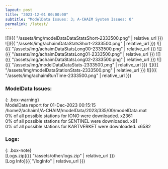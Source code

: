 ```yaml
---
layout: post
title: "2023-12-01 00:00:00"
subtitle: "ModelData Issues: 3; A-CHAIM System Issues: 0"
permalink: /latest/
---
```


![]({{ "/assets/img/modelDataDataStatsShort-2333500.png" | relative_url }})
![]({{ "/assets/img/achaimDataStatsShort-2333500.png" | relative_url }})
![]({{ "/assets/img/achaimDataStatsLong00-2333500.png" | relative_url }})
![]({{ "/assets/img/achaimDataStatsLong01-2333500.png" | relative_url }})
![]({{ "/assets/img/achaimDataStatsLong02-2333500.png" | relative_url }})
![]({{ "/assets/img/modelDataDataStats-2333500.png" | relative_url }})
![]({{ "/assets/img/modelDataStationStats-2333500.png" | relative_url }})
![]({{ "/assets/img/achaimRunTime-2333500.png" | relative_url }})


### ModelData Issues:  
  
{: .box-warning}  
 ModelData report for 01-Dec-2023 00:15:15   
 /home2/achaim1/A-CHAIM/modelData/2023/335/00/modelData.mat   
 0% of all possible stations for IONO were downloaded. x2361   
 0% of all possible stations for SENTINEL were downloaded. x81   
 0% of all possible stations for KARTVERKET were downloaded. x6582   
  


### Logs:  
  
{: .box-note}  
[Logs.zip]({{ "/assets/other/logs.zip" | relative_url }})  
[Log Info]({{ "/logInfo" | relative_url }})  
